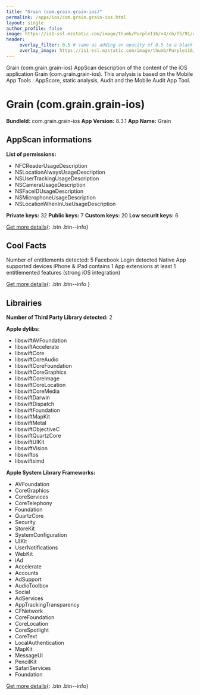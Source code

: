 ```yaml
---
title: "Grain (com.grain.grain-ios)"
permalink: /apps/ios/com.grain.grain-ios.html
layout: single
author_profile: false
image: https://is1-ssl.mzstatic.com/image/thumb/Purple116/v4/cb/f5/91/cbf5919b-ef6e-6ba6-a67d-86c7df139362/source/512x512bb.jpg
header: 
     overlay_filter: 0.5 # same as adding an opacity of 0.5 to a black background
     overlay_image: https://is1-ssl.mzstatic.com/image/thumb/Purple116/v4/cb/f5/91/cbf5919b-ef6e-6ba6-a67d-86c7df139362/source/512x512bb.jpg
---
```

Grain (com.grain.grain-ios) AppScan description of the content of the iOS application Grain (com.grain.grain-ios). This analysis is based on the Mobile App Tools : AppScore, static analysis, Audit and the Mobile Audit App Tool.

# Grain (com.grain.grain-ios)

**BundleId:** com.grain.grain-ios
**App Version:** 8.3.1
**App Name:** Grain


## AppScan informations 

**List of permissions:** 
- NFCReaderUsageDescription
- NSLocationAlwaysUsageDescription
- NSUserTrackingUsageDescription
- NSCameraUsageDescription
- NSFaceIDUsageDescription
- NSMicrophoneUsageDescription
- NSLocationWhenInUseUsageDescription
  
  
**Private keys:** 32
**Public keys:** 7
**Custom keys:** 20
**Low securit keys:** 6
  
[Get more details](/pricing.html){: .btn .btn--info}

## Cool Facts

Number of entitlements detected: 5
Facebook Login detected
Native App
supported devices iPhone & iPad
contains 1 App extensions
at least 1 entitlemented features (strong iOS integration)
  
[Get more details](/pricing.html){: .btn .btn--info }

## Librairies 
**Number of Third Party Library detected:** 2


**Apple dylibs:**
- libswiftAVFoundation
- libswiftAccelerate
- libswiftCore
- libswiftCoreAudio
- libswiftCoreFoundation
- libswiftCoreGraphics
- libswiftCoreImage
- libswiftCoreLocation
- libswiftCoreMedia
- libswiftDarwin
- libswiftDispatch
- libswiftFoundation
- libswiftMapKit
- libswiftMetal
- libswiftObjectiveC
- libswiftQuartzCore
- libswiftUIKit
- libswiftVision
- libswiftos
- libswiftsimd


**Apple System Library Frameworks:**
- AVFoundation
- CoreGraphics
- CoreServices
- CoreTelephony
- Foundation
- QuartzCore
- Security
- StoreKit
- SystemConfiguration
- UIKit
- UserNotifications
- WebKit
- iAd
- Accelerate
- Accounts
- AdSupport
- AudioToolbox
- Social
- AdServices
- AppTrackingTransparency
- CFNetwork
- CoreFoundation
- CoreLocation
- CoreSpotlight
- CoreText
- LocalAuthentication
- MapKit
- MessageUI
- PencilKit
- SafariServices
- Foundation


  
[Get more details](/pricing.html){: .btn .btn--info}

